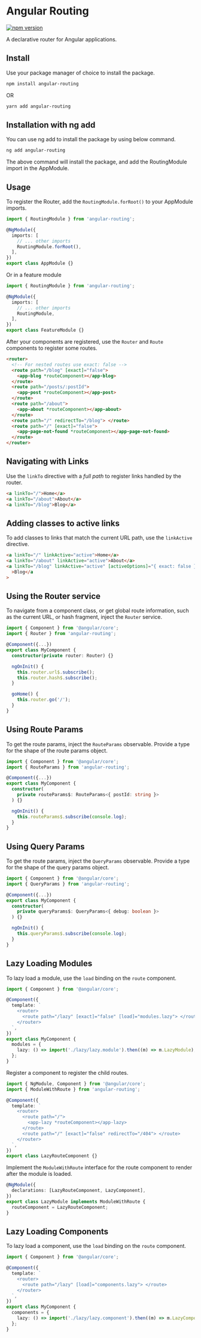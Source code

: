 # Angular Routing
[![npm version](https://img.shields.io/npm/v/angular-routing.svg)](https://www.npmjs.com/package/angular-routing)

A declarative router for Angular applications.

## Install

Use your package manager of choice to install the package.

```sh
npm install angular-routing
```

OR

```sh
yarn add angular-routing
```

## Installation with ng add

You can use ng add to install the package by using below command.

```sh
ng add angular-routing
```

The above command will install the package, and add the RoutingModule import in the AppModule.

## Usage

To register the Router, add the `RoutingModule.forRoot()` to your AppModule imports.

```ts
import { RoutingModule } from 'angular-routing';

@NgModule({
  imports: [
    // ... other imports
    RoutingModule.forRoot(),
  ],
})
export class AppModule {}
```

Or in a feature module

```ts
import { RoutingModule } from 'angular-routing';

@NgModule({
  imports: [
    // ... other imports
    RoutingModule,
  ],
})
export class FeatureModule {}
```

After your components are registered, use the `Router` and `Route` components to register some routes.

```html
<router>
  <!-- For nested routes use exact: false -->
  <route path="/blog" [exact]="false">
    <app-blog *routeComponent></app-blog>
  </route>
  <route path="/posts/:postId">
    <app-post *routeComponent></app-post>
  </route>
  <route path="/about">
    <app-about *routeComponent></app-about>
  </route>
  <route path="/" redirectTo="/blog"> </route>
  <route path="/" [exact]="false">
    <app-page-not-found *routeComponent></app-page-not-found>
  </route>
</router>
```

## Navigating with Links

Use the `linkTo` directive with a _full path_ to register links handled by the router.

```html
<a linkTo="/">Home</a>
<a linkTo="/about">About</a>
<a linkTo="/blog">Blog</a>
```

## Adding classes to active links

To add classes to links that match the current URL path, use the `linkActive` directive.

```html
<a linkTo="/" linkActive="active">Home</a>
<a linkTo="/about" linkActive="active">About</a>
<a linkTo="/blog" linkActive="active" [activeOptions]="{ exact: false }"
  >Blog</a
>
```

## Using the Router service

To navigate from a component class, or get global route information, such as the current URL, or hash fragment, inject the `Router` service.

```ts
import { Component } from '@angular/core';
import { Router } from 'angular-routing';

@Component({...})
export class MyComponent {
  constructor(private router: Router) {}

  ngOnInit() {
    this.router.url$.subscribe();
    this.router.hash$.subscribe();
  }

  goHome() {
    this.router.go('/');
  }
}
```

## Using Route Params

To get the route params, inject the `RouteParams` observable. Provide a type for the shape of the route params object.

```ts
import { Component } from '@angular/core';
import { RouteParams } from 'angular-routing';

@Component({...})
export class MyComponent {
  constructor(
    private routeParams$: RouteParams<{ postId: string }>
  ) {}

  ngOnInit() {
    this.routeParams$.subscribe(console.log);
  }
}
```

## Using Query Params

To get the route params, inject the `QueryParams` observable. Provide a type for the shape of the query params object.

```ts
import { Component } from '@angular/core';
import { QueryParams } from 'angular-routing';

@Component({...})
export class MyComponent {
  constructor(
    private queryParams$: QueryParams<{ debug: boolean }>
  ) {}

  ngOnInit() {
    this.queryParams$.subscribe(console.log);
  }
}
```

## Lazy Loading Modules

To lazy load a module, use the `load` binding on the `route` component.

```ts
import { Component } from '@angular/core';

@Component({
  template: `
    <router>
      <route path="/lazy" [exact]="false" [load]="modules.lazy"> </route>
    </router>
  `,
})
export class MyComponent {
  modules = {
    lazy: () => import('./lazy/lazy.module').then((m) => m.LazyModule),
  };
}
```

Register a component to register the child routes.

```ts
import { NgModule, Component } from '@angular/core';
import { ModuleWithRoute } from 'angular-routing';

@Component({
  template: `
    <router>
      <route path="/">
        <app-lazy *routeComponent></app-lazy>
      </route>
      <route path="/" [exact]="false" redirectTo="/404"> </route>
    </router>
  `,
})
export class LazyRouteComponent {}
```

Implement the `ModuleWithRoute` interface for the route component to render after the module is loaded.

```ts
@NgModule({
  declarations: [LazyRouteComponent, LazyComponent],
})
export class LazyModule implements ModuleWithRoute {
  routeComponent = LazyRouteComponent;
}
```

## Lazy Loading Components

To lazy load a component, use the `load` binding on the `route` component.

```ts
import { Component } from '@angular/core';

@Component({
  template: `
    <router>
      <route path="/lazy" [load]="components.lazy"> </route>
    </router>
  `,
})
export class MyComponent {
  components = {
    lazy: () => import('./lazy/lazy.component').then((m) => m.LazyComponent),
  };
}
```
